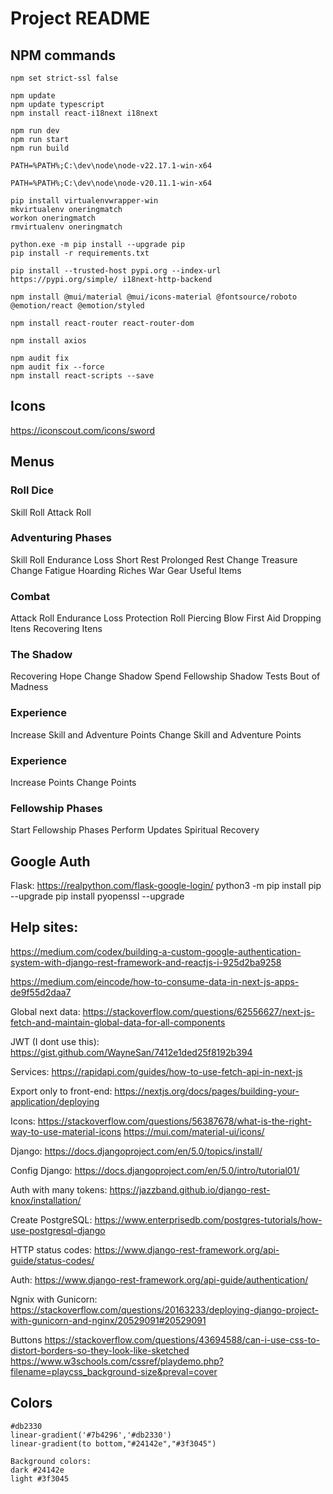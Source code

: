 # Project README

## NPM commands
```
npm set strict-ssl false

npm update
npm update typescript
npm install react-i18next i18next

npm run dev
npm run start
npm run build

PATH=%PATH%;C:\dev\node\node-v22.17.1-win-x64

PATH=%PATH%;C:\dev\node\node-v20.11.1-win-x64

pip install virtualenvwrapper-win
mkvirtualenv oneringmatch
workon oneringmatch
rmvirtualenv oneringmatch

python.exe -m pip install --upgrade pip
pip install -r requirements.txt

pip install --trusted-host pypi.org --index-url https://pypi.org/simple/ i18next-http-backend

npm install @mui/material @mui/icons-material @fontsource/roboto @emotion/react @emotion/styled

npm install react-router react-router-dom

npm install axios

npm audit fix
npm audit fix --force
npm install react-scripts --save
```

## Icons
https://iconscout.com/icons/sword

## Menus

### Roll Dice
Skill Roll
Attack Roll

### Adventuring Phases
Skill Roll
Endurance Loss
Short Rest
Prolonged Rest
Change Treasure
Change Fatigue
Hoarding Riches
War Gear
Useful Items

### Combat
Attack Roll
Endurance Loss
Protection Roll
Piercing Blow
First Aid
Dropping Itens
Recovering Itens

### The Shadow
Recovering Hope
Change Shadow
Spend Fellowship
Shadow Tests
Bout of Madness

### Experience
Increase Skill and Adventure Points
Change Skill and Adventure Points

### Experience
Increase Points
Change Points

### Fellowship Phases
Start Fellowship Phases <GiteIcon />
Perform Updates
Spiritual Recovery

## Google Auth

Flask:
https://realpython.com/flask-google-login/
python3 -m pip install pip --upgrade
pip install pyopenssl --upgrade

## Help sites:
https://medium.com/codex/building-a-custom-google-authentication-system-with-django-rest-framework-and-reactjs-i-925d2ba9258

https://medium.com/eincode/how-to-consume-data-in-next-js-apps-de9f55d2daa7

Global next data:
https://stackoverflow.com/questions/62556627/next-js-fetch-and-maintain-global-data-for-all-components

JWT (I dont use this):
https://gist.github.com/WayneSan/7412e1ded25f8192b394

Services:
https://rapidapi.com/guides/how-to-use-fetch-api-in-next-js

Export only to front-end:
https://nextjs.org/docs/pages/building-your-application/deploying

Icons:
https://stackoverflow.com/questions/56387678/what-is-the-right-way-to-use-material-icons
https://mui.com/material-ui/icons/

Django:
https://docs.djangoproject.com/en/5.0/topics/install/

Config Django:
https://docs.djangoproject.com/en/5.0/intro/tutorial01/

Auth with many tokens:
https://jazzband.github.io/django-rest-knox/installation/

Create PostgreSQL:
https://www.enterprisedb.com/postgres-tutorials/how-use-postgresql-django

HTTP status codes:
https://www.django-rest-framework.org/api-guide/status-codes/

Auth:
https://www.django-rest-framework.org/api-guide/authentication/

Ngnix with Gunicorn:
https://stackoverflow.com/questions/20163233/deploying-django-project-with-gunicorn-and-nginx/20529091#20529091

Buttons
https://stackoverflow.com/questions/43694588/can-i-use-css-to-distort-borders-so-they-look-like-sketched
https://www.w3schools.com/cssref/playdemo.php?filename=playcss_background-size&preval=cover

## Colors
```
#db2330
linear-gradient('#7b4296','#db2330')
linear-gradient(to bottom,"#24142e","#3f3045")

Background colors:
dark #24142e
light #3f3045
```

